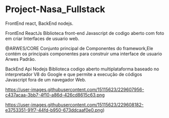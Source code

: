 # Project-Nasa_Fullstack

FrontEnd react, BackEnd nodejs.

FrontEnd
  ReactJs
    Biblioteca front-end Javascript de codigo aberto com foto em criar Interfaces de usuario web.
    
  @ARWES/CORE
    Conjunto principal de Componentes do framework,Ele contém os principais componentes para construir uma interface de usuario Arwes Padrão.
    
BackEnd Api
  Nodejs
  Biblioteca codigo aberto multiplataforma baseado no interpretador V8 do Google e que permite a execução de códigos Javascript fora de um navegador Web.


https://user-images.githubusercontent.com/15115623/229607956-c437acaa-3bb7-4f10-a86d-426cd8615c63.png

https://user-images.githubusercontent.com/15115623/229608182-e3753351-91f7-44fd-b950-673ddcaaf0e0.png)
